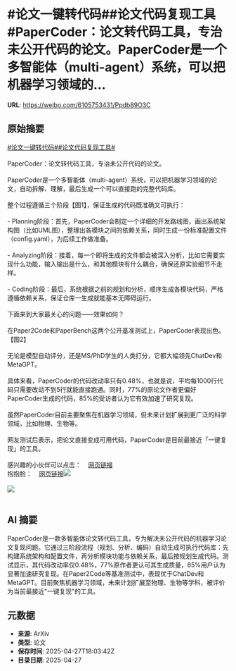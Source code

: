 # #论文一键转代码##论文代码复现工具#PaperCoder：论文转代码工具，专治未公开代码的论文。PaperCoder是一个多智能体（multi-agent）系统，可以把机器学习领域的...

**URL**: https://weibo.com/6105753431/Ppdb89O3C

## 原始摘要

<a href="https://m.weibo.cn/search?containerid=231522type%3D1%26t%3D10%26q%3D%23%E8%AE%BA%E6%96%87%E4%B8%80%E9%94%AE%E8%BD%AC%E4%BB%A3%E7%A0%81%23&amp;extparam=%23%E8%AE%BA%E6%96%87%E4%B8%80%E9%94%AE%E8%BD%AC%E4%BB%A3%E7%A0%81%23" data-hide=""><span class="surl-text">#论文一键转代码#</span></a><a href="https://m.weibo.cn/search?containerid=231522type%3D1%26t%3D10%26q%3D%23%E8%AE%BA%E6%96%87%E4%BB%A3%E7%A0%81%E5%A4%8D%E7%8E%B0%E5%B7%A5%E5%85%B7%23&amp;extparam=%23%E8%AE%BA%E6%96%87%E4%BB%A3%E7%A0%81%E5%A4%8D%E7%8E%B0%E5%B7%A5%E5%85%B7%23" data-hide=""><span class="surl-text">#论文代码复现工具#</span></a><br><br>PaperCoder：论文转代码工具，专治未公开代码的论文。<br><br>PaperCoder是一个多智能体（multi-agent）系统，可以把机器学习领域的论文，自动拆解、理解，最后生成一个可以直接跑的完整代码库。<br><br>整个过程遵循三个阶段【图1】，保证生成的代码既准确又可执行：<br><br>- Planning阶段：首先，PaperCoder会制定一个详细的开发路线图，画出系统架构图（比如UML图），整理出各模块之间的依赖关系，同时生成一份标准配置文件（config.yaml），为后续工作做准备。<br><br>- Analyzing阶段：接着，每一个即将生成的文件都会被深入分析，比如它需要实现什么功能，输入输出是什么，和其他模块有什么耦合，确保还原实验细节不走样。<br><br>- Coding阶段：最后，系统根据之前的规划和分析，顺序生成各模块代码，严格遵循依赖关系，保证仓库一生成就能基本无障碍运行。<br><br>下面来到大家最关心的问题——效果如何？  <br><br>在Paper2Code和PaperBench这两个公开基准测试上，PaperCoder表现出色。【图2】<br><br>无论是模型自动评分，还是MS/PhD学生的人类打分，它都大幅领先ChatDev和MetaGPT。<br><br>具体来看，PaperCoder的代码改动率只有0.48%，也就是说，平均每1000行代码只需要改动不到5行就能直接跑通。同时，77%的原论文作者更偏好PaperCoder生成的代码，85%的受访者认为它有效加速了研究复现。<br><br>虽然PaperCoder目前主要聚焦在机器学习领域，但未来计划扩展到更广泛的科学领域，比如物理、生物等。<br><br>网友测试后表示，把论文直接变成可用代码，PaperCoder是目前最接近「一键复现」的工具。<br><br>感兴趣的小伙伴可以点击：<a href="https://weibo.cn/sinaurl?u=https%3A%2F%2Fgithub.com%2Fgoing-doer%2FPaper2Code" data-hide=""><span class="url-icon"><img style="width: 1rem;height: 1rem" src="https://h5.sinaimg.cn/upload/2015/09/25/3/timeline_card_small_web_default.png" referrerpolicy="no-referrer"></span><span class="surl-text">网页链接</span></a><br>抱抱脸：<a href="https://weibo.cn/sinaurl?u=https%3A%2F%2Fhuggingface.co%2Fpapers%2F2504.17192" data-hide=""><span class="url-icon"><img style="width: 1rem;height: 1rem" src="https://h5.sinaimg.cn/upload/2015/09/25/3/timeline_card_small_web_default.png" referrerpolicy="no-referrer"></span><span class="surl-text">网页链接</span></a><img style="" src="https://tvax2.sinaimg.cn/large/006Fd7o3gy1i0vh3qe5hkj31940to1i9.jpg" referrerpolicy="no-referrer"><br><br><img style="" src="https://tvax1.sinaimg.cn/large/006Fd7o3gy1i0vh3rmgrqj319k0fshd2.jpg" referrerpolicy="no-referrer"><br><br>

## AI 摘要

PaperCoder是一款多智能体论文转代码工具，专为解决未公开代码的机器学习论文复现问题。它通过三阶段流程（规划、分析、编码）自动生成可执行代码库：先构建系统架构和配置文件，再分析模块功能与依赖关系，最后按规划生成代码。测试显示，其代码改动率仅0.48%，77%原作者更认可其生成质量，85%用户认为显著加速研究复现。在Paper2Code等基准测试中，表现优于ChatDev和MetaGPT。目前聚焦机器学习领域，未来计划扩展至物理、生物等学科，被评价为当前最接近"一键复现"的工具。

## 元数据

- **来源**: ArXiv
- **类型**: 论文
- **保存时间**: 2025-04-27T18:03:42Z
- **目录日期**: 2025-04-27
